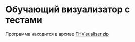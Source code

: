 # Обучающий визуализатор с тестами

Программа находится в архиве [THVisualiser.zip](https://github.com/zinoviy23/coursework/blob/master/THVisualizer.zip)
